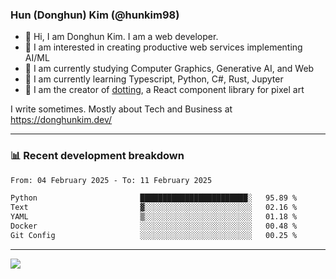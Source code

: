 ### Hun (Donghun) Kim (@hunkim98)

- 👋 Hi, I am Donghun Kim. I am a web developer. 
- 🤔 I am interested in creating productive web services implementing AI/ML
- 🔭 I am currently studying Computer Graphics, Generative AI, and Web 
- 🌱 I am currently learning Typescript, Python, C#, Rust, Jupyter
- 🎨 I am the creator of [dotting](https://github.com/hunkim98/dotting), a React component library for pixel art

I write sometimes. Mostly about Tech and Business at https://donghunkim.dev/

---
### 📊 Recent development breakdown
<!--START_SECTION:waka-->

```txt
From: 04 February 2025 - To: 11 February 2025

Python                       ████████████████████████░   95.89 %
Text                         ▓░░░░░░░░░░░░░░░░░░░░░░░░   02.16 %
YAML                         ▒░░░░░░░░░░░░░░░░░░░░░░░░   01.18 %
Docker                       ░░░░░░░░░░░░░░░░░░░░░░░░░   00.48 %
Git Config                   ░░░░░░░░░░░░░░░░░░░░░░░░░   00.25 %
```

<!--END_SECTION:waka-->
---

<!-- <div align='center'> -->
  <img align="center" src="https://github-readme-stats.vercel.app/api?username=hunkim98&theme=dark&show_icons=true"/>
<!-- </div> -->
<!--
**hunkim98/hunkim98** is a ✨ _special_ ✨ repository because its `README.md` (this file) appears on your GitHub profile.

Here are some ideas to get you started:

- 🔭 I’m currently working on ...
- 🌱 I’m currently learning ...
- 👯 I’m looking to collaborate on ...
- 🤔 I’m looking for help with ...
- 💬 Ask me about ...
- 📫 How to reach me: ...
- 😄 Pronouns: ...
- ⚡ Fun fact: ...
-->
